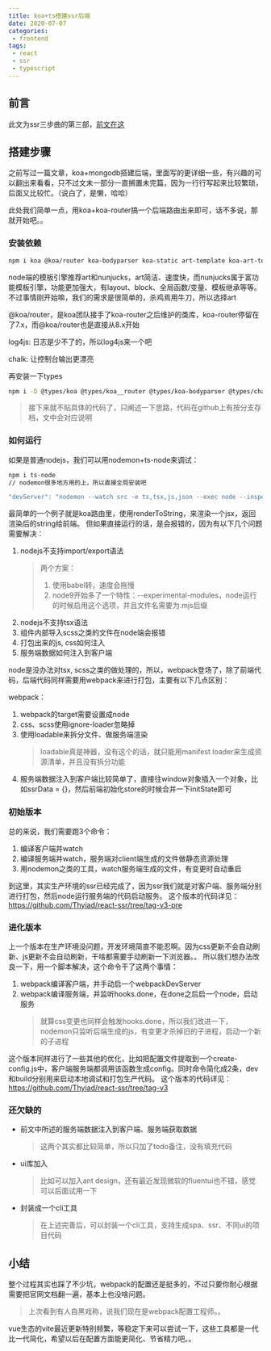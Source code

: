 ```yaml
---
title: koa+ts搭建ssr后端
date: 2020-07-07
categories:
 - frontend
tags:
 - react
 - ssr
 - typescript
---
```


## 前言
此文为ssr三步曲的第三部，[前文在这](https://www.thyiad.top/_posts/2020-06-18-%E4%BD%BF%E7%94%A8react-router+hooks%E6%90%AD%E5%BB%BA%E5%9F%BA%E7%A1%80%E6%A1%86%E6%9E%B6.html)

## 搭建步骤
之前写过一篇文章，koa+mongodb搭建后端，里面写的更详细一些，有兴趣的可以翻出来看看，只不过文末一部分一直搁置未完篇，因为一行行写起来比较繁琐，后面又比较忙。（说白了，是懒，哈哈）

此处我们简单一点，用koa+koa-router搞一个后端路由出来即可，话不多说，那就开始吧。。

### 安装依赖
``` bash
npm i koa @koa/router koa-bodyparser koa-static art-template koa-art-template log4js chalk
```
node端的模板引擎推荐art和nunjucks，art简洁、速度快，而nunjucks属于富功能模板引擎，功能更加强大，有layout、block、全局函数/变量、模板继承等等。
不过事情刚开始嘛，我们的需求是很简单的，杀鸡焉用牛刀，所以选择art

@koa/router，是koa团队接手了koa-router之后维护的类库，koa-router停留在了7.x，而@koa/router也是直接从8.x开始

log4js: 日志是少不了的，所以log4js来一个吧

chalk: 让控制台输出更漂亮

再安装一下types
``` bash
npm i -D @types/koa @types/koa__router @types/koa-bodyparser @types/chalk
```

> 接下来就不贴具体的代码了，只阐述一下思路，代码在github上有按分支存档，文中会对应说明

### 如何运行
如果是普通nodejs，我们可以用nodemon+ts-node来调试：
``` bash
npm i ts-node
// nodemon很多地方用的上，所以直接全局安装吧
```
``` js
"devServer": "nodemon --watch src -e ts,tsx,js,json --exec node --inspect=127.0.0.1:9229 -r ts-node/register ./src/server/app.ts",
```

最简单的一个例子就是koa路由里，使用renderToString，来渲染一个jsx，返回渲染后的string给前端。
但如果直接运行的话，是会报错的，因为有以下几个问题需要解决：
1. nodejs不支持import/export语法
    > 两个方案：
    > 1. 使用babel转，速度会拖慢
    > 2. node9开始多了一个特性：--experimental-modules，node运行的时候启用这个选项，并且文件名需要为.mjs后缀
2. nodejs不支持tsx语法
3. 组件内部导入scss之类的文件在node端会报错
4. 打包出来的js, css如何注入
5. 服务端数据如何注入到客户端

node是没办法对tsx, scss之类的做处理的，所以，webpack登场了，除了前端代码，后端代码同样需要用webpack来进行打包，主要有以下几点区别：

webpack：
1. webpack的target需要设置成node
2. css、scss使用ignore-loader忽略掉
3. 使用loadable来拆分文件、做服务端渲染
    > loadable真是神器，没有这个的话，就只能用manifest loader来生成资源清单，并且没有拆分功能
4. 服务端数据注入到客户端比较简单了，直接往window对象插入一个对象，比如ssrData = {}，然后前端初始化store的时候合并一下initState即可

### 初始版本
总的来说，我们需要跑3个命令：
1. 编译客户端并watch
2. 编译服务端并watch，服务端对client端生成的文件做静态资源处理
3. 用nodemon之类的工具，watch服务端生成的文件，有变更时自动重启

到这里，其实生产环境的ssr已经完成了，因为ssr我们就是对客户端、服务端分别进行打包，然后node运行服务端的代码启动服务。
这个版本的代码详见：https://github.com/Thyiad/react-ssr/tree/tag-v3-pre

### 进化版本
上一个版本在生产环境没问题，开发环境简直不能忍啊。因为css更新不会自动刷新、js更新不会自动刷新，干啥都需要手动刷新一下浏览器。。
所以我们想办法改良一下，用一个脚本解决，这个命令干了这两个事情：
1. webpack编译客户端，并手动启一个webpackDevServer
2. webpack编译服务端，并监听hooks.done，在done之后启一个node，启动服务
    > 就算css变更也同样会触发hooks.done，所以我们改进一下，nodemon只监听后端生成的js，有变更才杀掉旧的子进程，启动一个新的子进程

这个版本同样进行了一些其他的优化，比如把配置文件提取到一个create-config.js中，客户端服务端都调用该函数生成config。同时命令简化成2条，dev和build分别用来启动本地调试和打包生产代码。
这个版本的代码详见：https://github.com/Thyiad/react-ssr/tree/tag-v3

### 还欠缺的
- 前文中所述的服务端数据注入到客户端、服务端获取数据
    > 这两个其实都比较简单，所以只加了todo备注，没有填充代码
- ui库加入
    > 比如可以加入ant design，还有最近发现微软的fluentui也不错，感觉可以后面试用一下
- 封装成一个cli工具
    > 在上述完善后，可以封装一个cli工具，支持生成spa、ssr、不同ui的项目代码

## 小结
整个过程其实也踩了不少坑，webpack的配置还是挺多的，不过只要你耐心根据需要把官网文档翻一遍，基本上也没啥问题。
> 上次看到有人自黑戏称，说我们现在是webpack配置工程师。。

vue生态的vite最近更新特别频繁，等稳定下来可以尝试一下，这些工具都是一代比一代简化，希望以后在配置方面能更简化、节省精力吧。。